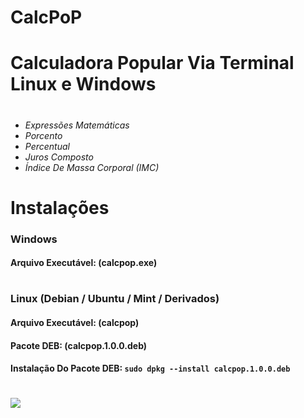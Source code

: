 # CalcPoP
<h1>Calculadora Popular Via Terminal Linux e Windows</h1>

<h1></h1>

* *Expressões Matemáticas*
* *Porcento*
* *Percentual*
* *Juros Composto*
* *Índice De Massa Corporal (IMC)*

<h1></h1>

<h1>Instalações</h1>
<h3>Windows</h3>
<h4>Arquivo Executável: (calcpop.exe)</h4>

<h1></h1>

<h3>Linux (Debian / Ubuntu / Mint / Derivados)</h3>
<h4>Arquivo Executável: (calcpop)</h4>
<h4>Pacote DEB: (calcpop.1.0.0.deb)</h4>
<h4>Instalação Do Pacote DEB: <code>sudo dpkg --install calcpop.1.0.0.deb</code></h4>

<h1></h1>

<img src="http://drive.google.com/uc?id=1kvLrTCIvhyTk6zigPC6NSJlofqE6GQ-2"/>
